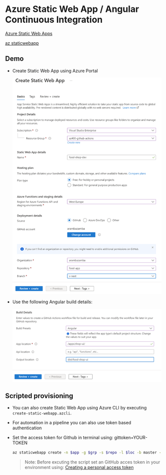 # Azure Static Web App / Angular Continuous Integration

[Azure Static Web Apps](https://docs.microsoft.com/en-us/azure/static-web-apps/)

[az staticwebapp](https://docs.microsoft.com/en-us/cli/azure/staticwebapp?view=azure-cli-latest)

## Demo

- Create Static Web App using Azure Portal

    ![static-wa.png](_images/create-static-wa.png)

- Use the following Angular build details:

    ![build-details.png](_images/build-details.png)

## Scripted provisioning

 - You can also create Static Web App using Azure CLI by executing `create-static-webapp.azcli`. 

- For automation in a pipeline you can also use token based authentication

- Set the access token for Github in terminal using: gittoken=YOUR-TOKEN

    ```bash
    az staticwebapp create -n $app -g $grp -s $repo -l $loc -b master --app-location "apps/shop-ui/" --output-location "dist/food-shop-ui" --token $gittoken
    ```

    >Note: Before excuting the script set an GitHub acces token in your environment using: [Creating a personal access token](https://docs.github.com/en/authentication/keeping-your-account-and-data-secure/creating-a-personal-access-token)    
